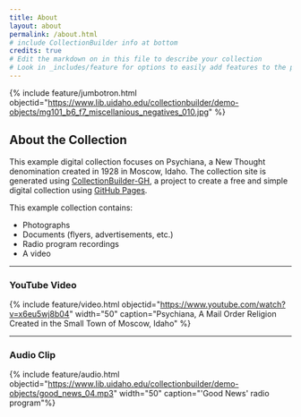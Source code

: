 ```yaml
---
title: About
layout: about
permalink: /about.html
# include CollectionBuilder info at bottom
credits: true
# Edit the markdown on in this file to describe your collection
# Look in _includes/feature for options to easily add features to the page
---
```


{% include feature/jumbotron.html objectid="https://www.lib.uidaho.edu/collectionbuilder/demo-objects/mg101_b6_f7_miscellanious_negatives_010.jpg" %}

## About the Collection

This example digital collection focuses on Psychiana, a New Thought denomination created in 1928 in Moscow, Idaho. The collection site is generated using [CollectionBuilder-GH](https://collectionbuilding.github.io/gh/), a project to create a free and simple digital collection using [GitHub Pages](https://pages.github.com/).

This example collection contains:
- Photographs
- Documents (flyers, advertisements, etc.)
- Radio program recordings
- A video

---

### YouTube Video

{% include feature/video.html objectid="https://www.youtube.com/watch?v=x6eu5wj8b04" width="50" caption="Psychiana, A Mail Order Religion Created in the Small Town of Moscow, Idaho" %}

---

### Audio Clip

{% include feature/audio.html objectid="https://www.lib.uidaho.edu/collectionbuilder/demo-objects/good_news_04.mp3" width="50" caption="'Good News' radio program"%}
